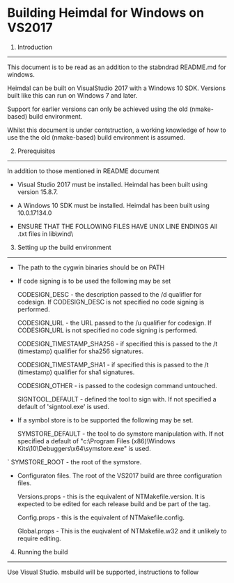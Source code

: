 Building Heimdal for Windows on VS2017
===================

1. Introduction
---------------

This document is to be read as an addition to the stabndrad README.md for windows.

Heimdal can be built on VisualStudio 2017 with a Windows 10
SDK. Versions built like this can run on Windows 7 and later.

Support for earlier versions can only be achieved using the old (nmake-based) build environment.

Whilst this document is under contstruction, a working knowledge of
how to use the the old (nmake-based) build environment is assumed.

2. Prerequisites
----------------
In addition to those mentioned in README document

* Visual Studio 2017 must be installed.  Heimdal has been built using version  15.8.7.

* A Windows 10 SDK must be installed.  Heimdal has been built using 10.0.17134.0

* ENSURE THAT THE FOLLOWING FILES HAVE UNIX LINE ENDINGS
  All .txt files in lib\wind\

3. Setting up the build environment
-----------------------------------

* The path to the cygwin binaries should be on PATH

* If code signing is to be used the following may be set

    CODESIGN_DESC - the description passed to the /d qualifier for
    codesign.  If CODESIGN_DESC is not specified no code signing is
    performed.
    
    CODESIGN_URL - the URL passed to the /u qualifier for codesign.
    If CODESIGN_URL is not specified no code signing is performed.

    CODESIGN_TIMESTAMP_SHA256 - if specified this is passed to the /t
    (timestamp) qualifier for sha256 signatures.

    CODESIGN_TIMESTAMP_SHA1 - if specified this is passed to the /t
    (timestamp) qualifier for sha1 signatures.

    CODESIGN_OTHER - is passed to the codesign command untouched.
    
    SIGNTOOL_DEFAULT - defined the tool to sign with.  If not specified a default of 'signtool.exe' is used.

* If a symbol store is to be supported the following may be set.


    SYMSTORE_DEFAULT - the tool to do symstore manipulation with. If
    not specified a default of
    "c:\Program Files (x86)\Windows Kits\10\Debuggers\x64\symstore.exe"
    is used.

`   SYMSTORE_ROOT - the root of the symstore.

* Configuraton files.  The root of the VS2017 build are three configuration files.

    Versions.props - this is the equivalent of NTMakefile.version.  It is expected to be
    edited for each release build and be part of the tag.

    Config.props - this is the equivalent of NTMakefile.config.

    Global.props - This is the euqivalent of NTMakefile.w32 and it
    unlikely to require editing.


4. Running the build
--------------------
Use Visual Studio. msbuild will be supported, instructions to follow


  